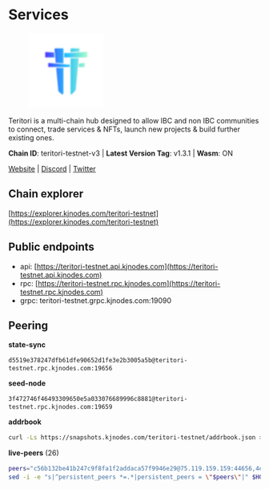 # Services

<figure><img src="https://raw.githubusercontent.com/kj89/cosmos-images/main/logos/teritori.png" width="150" alt=""><figcaption></figcaption></figure>

Teritori is a multi-chain hub designed to allow IBC and non IBC communities  to connect, trade services & NFTs, launch new projects & build further existing ones.

**Chain ID**: teritori-testnet-v3 | **Latest Version Tag**: v1.3.1 | **Wasm**: ON

[Website](https://teritori.com) | [Discord](https://discord.gg/teritori) | [Twitter](https://twitter.com/TeritoriNetwork)




## Chain explorer
[https://explorer.kjnodes.com/teritori-testnet](https://explorer.kjnodes.com/teritori-testnet)

## Public endpoints

* api: [https://teritori-testnet.api.kjnodes.com](https://teritori-testnet.api.kjnodes.com)
* rpc: [https://teritori-testnet.rpc.kjnodes.com](https://teritori-testnet.rpc.kjnodes.com)
* grpc: teritori-testnet.grpc.kjnodes.com:19090

## Peering

**state-sync**

```text
d5519e378247dfb61dfe90652d1fe3e2b3005a5b@teritori-testnet.rpc.kjnodes.com:19656
```

**seed-node**

```text
3f472746f46493309650e5a033076689996c8881@teritori-testnet.rpc.kjnodes.com:19659
```

**addrbook**
```bash
curl -Ls https://snapshots.kjnodes.com/teritori-testnet/addrbook.json > $HOME/.teritorid/config/addrbook.json
```

**live-peers** (26)
```bash
peers="c56b132be41b247c9f8fa1f2addaca57f9946e29@75.119.159.159:44656,4ebfdac0d496be2407c02202e5ad6f226a11b37a@65.21.134.202:26736,3614bc766d73bebf6b73737b6690af60e7f0683e@65.108.206.118:46656,5ae1012f9b0f4672d8152de903d115dd2f1a3ee3@65.21.170.3:27656,303666c503cd27161529692de701f5b2d3a2f043@65.109.23.114:15956,c89ecc57dc30addb7e9032684916725c25b2a6c5@162.55.103.44:26656,d5519e378247dfb61dfe90652d1fe3e2b3005a5b@65.109.68.190:19656,ac94097daec8a32d4ed3f074f26f214cedfbb541@85.173.112.154:26656,b6640a6b6062be34a0b5eedb0524c320f31959ef@65.108.234.26:28656,07d196ccefcadc548c6cd06cfea425f1544b1495@213.239.217.52:41656,31413c99357d0cfc48a46767ade171db2ea0205e@135.181.138.160:46656,ec8faa221a99f5c6d8f647cd08f60f2ace0ed1e2@65.109.112.20:11044,c195935295e3429dbd50f155b9a3540b02cbc4d3@65.109.92.240:26656,ec0c58dbfe67a12ea16951134e29a6566ac05add@185.217.125.98:26656,69012ce642095e15f588ddb154327633bb2ecb9c@65.109.39.223:26656,427f9547e1e2f2b62b269dc4d32efa6d946e9746@65.21.200.54:32656,e1b331c1f3cba509960c65d6c6bc9b49532bcbaa@65.109.85.170:27656,53f69cd52a4b633179b9e762cf8d51f6696a27f6@51.159.141.148:26656,b9bd31a2a68a09d324a9deaf41144ff6d0dbe260@65.108.192.123:15656,6bc9f80a5123d62c23aadb7b5d68b740a794b0c6@207.180.194.156:36656,b33ebb4672f929dddde1365c9678a39abfd881fb@54.202.144.51:26656,e78cee0e46927e483212e0313a35da6cc9151ed5@65.109.28.219:15956,15dd94f68c450da2c3b7c60b6364e3dce6f0cbf2@185.193.66.68:26641,a97eb7a4f3d857f1ff82265d2905fc0762a6bfd4@135.125.5.31:54256,bf100c1b6b44a6e96ab5691f3023cec3c27747fd@144.126.142.78:46656,3f74af329af1fd867cd9c2576ca4e722547564ea@51.158.117.59:26656"
sed -i -e "s|^persistent_peers *=.*|persistent_peers = \"$peers\"|" $HOME/.teritorid/config/config.toml
```
